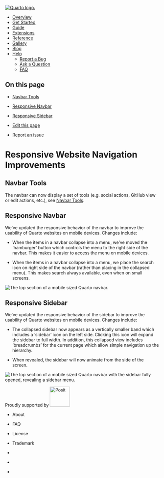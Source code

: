 <a href="../../../index.html"
class="navbar-brand navbar-brand-logo"><img src="../../../quarto.png"
class="navbar-logo" alt="Quarto logo." /></a>

<span class="navbar-toggler-icon"></span>

-   <a href="../../../index.html" class="nav-link"><span
    class="menu-text">Overview</span></a>
-   <a href="../../../docs/get-started/index.html" class="nav-link"><span
    class="menu-text">Get Started</span></a>
-   <a href="../../../docs/guide/index.html" class="nav-link"><span
    class="menu-text">Guide</span></a>
-   <a href="../../../docs/extensions/index.html" class="nav-link"><span
    class="menu-text">Extensions</span></a>
-   <a href="../../../docs/reference/index.html" class="nav-link"><span
    class="menu-text">Reference</span></a>
-   <a href="../../../docs/gallery/index.html" class="nav-link"><span
    class="menu-text">Gallery</span></a>
-   <a href="../../../docs/blog/index.html" class="nav-link"><span
    class="menu-text">Blog</span></a>
-   <a href="#" id="nav-menu-help" class="nav-link dropdown-toggle"
    role="button" data-bs-toggle="dropdown" aria-expanded="false"><span
    class="menu-text">Help</span></a>
    -   <a href="https://github.com/quarto-dev/quarto-cli/issues"
        class="dropdown-item"><em></em> <span class="dropdown-text">Report a
        Bug</span></a>
    -   <a href="https://github.com/quarto-dev/quarto-cli/discussions"
        class="dropdown-item"><em></em> <span class="dropdown-text">Ask a
        Question</span></a>
    -   <a href="../../../docs/faq/index.html" class="dropdown-item"><em></em>
        <span class="dropdown-text">FAQ</span></a>

<a href="https://twitter.com/quarto_pub"
class="quarto-navigation-tool px-1" aria-label="Quarto Twitter"
title="Quarto Twitter"><em></em></a>
<a href="https://github.com/quarto-dev/quarto-cli"
class="quarto-navigation-tool px-1" aria-label="Quarto GitHub"
title="Quarto GitHub"><em></em></a>
<a href="https://quarto.org/docs/blog/index.xml"
class="quarto-navigation-tool px-1" aria-label="Quarto Blog RSS"
title="Quarto Blog RSS"><em></em></a>

## On this page

-   <a href="#navbar-tools" id="toc-navbar-tools" class="nav-link active"
    data-scroll-target="#navbar-tools">Navbar Tools</a>
-   <a href="#responsive-navbar" id="toc-responsive-navbar" class="nav-link"
    data-scroll-target="#responsive-navbar">Responsive Navbar</a>
-   <a href="#responsive-sidebar" id="toc-responsive-sidebar"
    class="nav-link" data-scroll-target="#responsive-sidebar">Responsive
    Sidebar</a>

-   <a
    href="https://github.com/quarto-dev/quarto-web/edit/main/docs/prerelease/1.3/website-nav.qmd"
    class="toc-action"><em></em>Edit this page</a>
-   <a href="https://github.com/quarto-dev/quarto-cli/issues/new/choose"
    class="toc-action"><em></em>Report an issue</a>

# Responsive Website Navigation Improvements

## Navbar Tools

The navbar can now display a set of tools (e.g. social actions, GitHub
view or edit actions, etc.), see [Navbar
Tools](../../../docs/websites/website-navigation.html#navbar-tools).

## Responsive Navbar

We’ve updated the responsive behavior of the navbar to improve the
usability of Quarto websites on mobile devices. Changes include:

-   When the items in a navbar collapse into a menu, we’ve moved the
    ‘hamburger’ button which controls the menu to the right side of the
    navbar. This makes it easier to access the menu on mobile devices.

-   When the items in a navbar collapse into a menu, we place the search
    icon on right side of the navbar (rather than placing in the
    collapsed menu). This makes search always available, even when on
    small screens.

<img src="images/top-nav.png"
class="border img-fluid quarto-figure-center"
alt="The top section of a mobile sized Quarto navbar." />

## Responsive Sidebar

We’ve updated the responsive behavior of the sidebar to improve the
usability of Quarto websites on mobile devices. Changes include:

-   The collapsed sidebar now appears as a vertically smaller band which
    includes a ‘sidebar’ icon on the left side. Clicking this icon will
    expand the sidebar to full width. In addition, this collapsed view
    includes ‘breadcrumbs’ for the current page which allow simple
    navigation up the hierarchy.

-   When revealed, the sidebar will now animate from the side of the
    screen.

<img src="images/top-nav-open.png"
class="border img-fluid quarto-figure-center"
alt="The top section of a mobile sized Quarto navbar with the sidebar fully opened, revealing a sidebar menu." />

Proudly supported by [<img
src="https://www.rstudio.com/assets/img/posit-logo-fullcolor-TM.svg"
class="img-fluid" width="65" alt="Posit" />](https://posit.co)

-   <a href="../../../about.html" class="nav-link"></a>

    About

-   <a href="../../../docs/faq/index.html" class="nav-link"></a>

    FAQ

-   <a href="../../../license.html" class="nav-link"></a>

    License

-   <a href="../../../trademark.html" class="nav-link"></a>

    Trademark

-   <a href="https://twitter.com/quarto_pub" class="nav-link"><em></em></a>
-   <a href="https://github.com/quarto-dev/quarto-cli"
    class="nav-link"><em></em></a>
-   <a href="https://quarto.org/docs/blog/index.xml"
    class="nav-link"><em></em></a>
